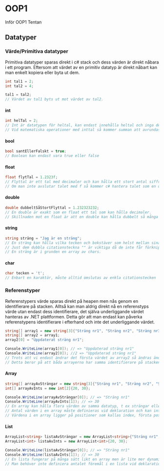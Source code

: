 # OOP1
Inför OOP1 Tentan

## Datatyper

### Värde/Primitiva datatyper
Primitiva datatyper sparas direkt i c# stack och dess värden är direkt nåbara i ett program.
Eftersom att värdet av en primitiv datatyp är direkt nåbart kan man enkelt kopiera eller byta ut dem.

```c#
int tal1 = 2;
int tal2 = 4;

tal1 = tal2;
// Värdet av tal1 byts ut mot värdet av tal2.
```


#### int
```c#
int helTal = 2;
// Int är datatypen för heltal, kan endast innehålla heltal och inga decimaler.
// Vid matematiska operationer med inttal så kommer summan att avrundas till närmsta heltal
```

#### bool
```c#
bool santEllerFalskt = true;
// Boolean kan endast vara true eller false
```

#### float
```c#
float flytTal = 1.2323f;
// Flyttal är ett tal med decimaler och kan hålla ett stort antal siffror. Vid användning av float måste man alltid avsluta talet med f.
// Om man inte avslutar talet med f så kommer c# hantera talet som en double
```

#### double
```c#
double dubbeltSåStortFlyttal = 1.232323232;
// En double är exakt som en float ett tal som kan hålla decimaler.
// Skillnaden mot en float är att en double kan hålla dubbelt så många bitar som en float.
```

#### string
```c#
string sträng = "Jag är en sträng";
// En sträng kan hålla vilka tecken och bokstäver som helst mellan sina dubbla citationstecken.
// Just dem dubbla citationsteckna "" är viktiga då de inte får förknipas med en char som har enkla citationstecken ''
// En sträng är i grunden en array av chars.
```

#### char
```c#
char tecken = 't';
// Enbart en karaktär, måste alltid omslutas av enkla citationstecken ''
```

### Referenstyper
Referenstypers värde sparas direkt på heapen men nås genom en identifierare på stacken.
Alltså kan man aldrig direkt nå en referenstyps värde utan endast dess identifierare, det själva underliggande värdet
hanteras av .NET plattformen. Detta gör att man endast kan påverka referenstypens identifierare i efterhand och inte det 
underliggande värdet.

```c#
string[] array1 = new string[3]{"Sträng nr1", "Sträng nr2", "Sträng nr3"};
string[] array2 = array1;
array2[0] = "Uppdaterat sträng nr1";

Console.WriteLine(array1[0]); // => "Uppdaterad sträng nr1"
Console.WriteLine(array2[0]); //2 => "Uppdaterad sträng nr1"
// Trots att vi endast ändrar det första värdet av array2 så ändras ändå värdet för de båda arrayerna.
// Detta beror på att båda arrayerna har samma identifierare på stacken som vid ändring kommer att peka på ett nytt värde på heapen.
```

#### Array
```c#
string[] arrayAvSträngar = new string[3]{"Sträng nr1", "Sträng nr2", "Sträng nr3"};
int[] arrayAvInts = new int[2]{20, 30};

Console.WriteLine(arrayAvSträngar[0]); // => "Sträng nr1"
Console.WriteLine(arrayAvInts[1]); // => 30
// En array kan hålla flera värden av samma datatyp, t ex strängar eller ints som här ovan.
// Antal värden i en array måste definieras vid deklaration och kan inte ändras i efterhand.
// Värdena i en array ligger på positioner som kallas index, första positionen i en array är alltid 0.
```

#### List
```c#
ArrayList<string> listaAvSträngar = new ArrayList<string>{"Sträng nr1", "Sträng nr2", "Sträng nr3"};
ArrayList<int> listaAvInts = new ArrayList<int>{20, 30};

Console.WriteLine(listaAvSträngar[0]); // => "Sträng nr1"
Console.WriteLine(listaAvInts[1]); // => 30
// En lista fungerar på många sätt likt en array men är lite mer dynamiskt.
// Man behöver inte definiera antalet föremål i en lista vid deklaration och antalet föremål kan även ändras i efterhand.
```
